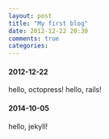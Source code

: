 ```yaml
---
layout: post
title: "My first blog"
date: 2012-12-22 20:30
comments: true
categories: 
---
```


#### 2012-12-22
hello, octopress!
hello, rails!

#### 2014-10-05

hello, jekyll!
